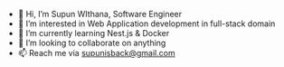 - 👋 Hi, I’m Supun WIthana, Software Engineer
- 👀 I’m interested in Web Application development in full-stack domain
- 🌱 I’m currently learning Nest.js & Docker
- 💞️ I’m looking to collaborate on anything
- 📫 Reach me via supunisback@gmail.com

<!---
SupunSPWithana/SupunSPWithana is a ✨ special ✨ repository because its `README.md` (this file) appears on your GitHub profile.
You can click the Preview link to take a look at your changes.
--->
